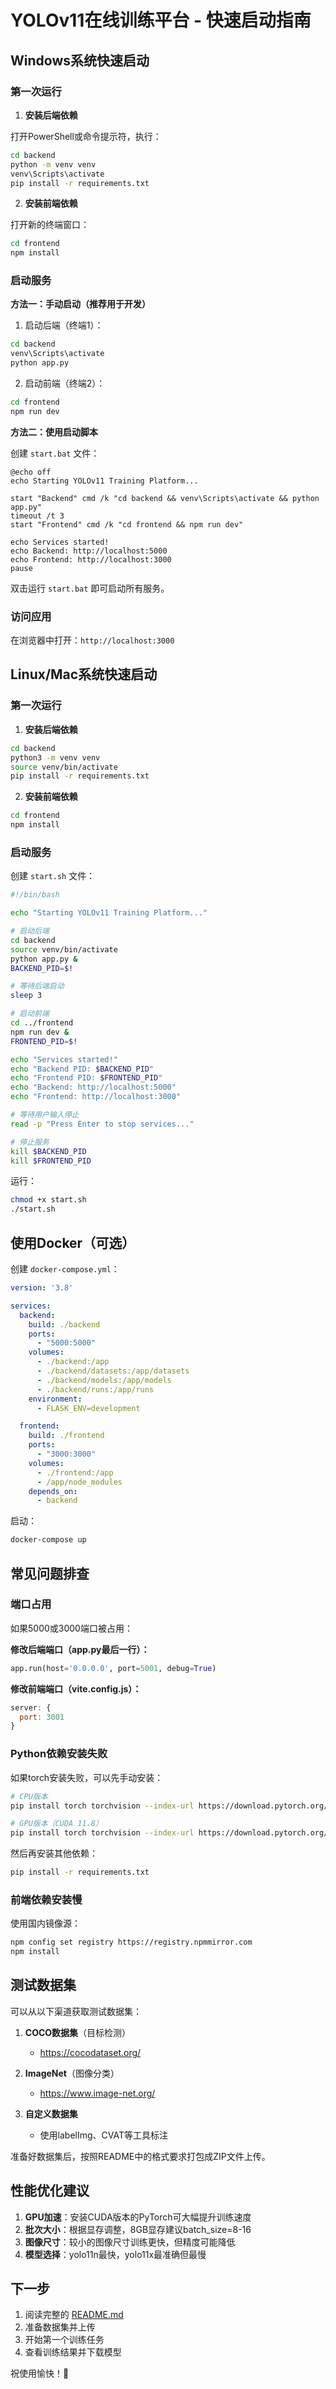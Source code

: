 # YOLOv11在线训练平台 - 快速启动指南

## Windows系统快速启动

### 第一次运行

1. **安装后端依赖**

打开PowerShell或命令提示符，执行：

```bash
cd backend
python -m venv venv
venv\Scripts\activate
pip install -r requirements.txt
```

2. **安装前端依赖**

打开新的终端窗口：

```bash
cd frontend
npm install
```

### 启动服务

**方法一：手动启动（推荐用于开发）**

1. 启动后端（终端1）：
```bash
cd backend
venv\Scripts\activate
python app.py
```

2. 启动前端（终端2）：
```bash
cd frontend
npm run dev
```

**方法二：使用启动脚本**

创建 `start.bat` 文件：

```batch
@echo off
echo Starting YOLOv11 Training Platform...

start "Backend" cmd /k "cd backend && venv\Scripts\activate && python app.py"
timeout /t 3
start "Frontend" cmd /k "cd frontend && npm run dev"

echo Services started!
echo Backend: http://localhost:5000
echo Frontend: http://localhost:3000
pause
```

双击运行 `start.bat` 即可启动所有服务。

### 访问应用

在浏览器中打开：`http://localhost:3000`

## Linux/Mac系统快速启动

### 第一次运行

1. **安装后端依赖**

```bash
cd backend
python3 -m venv venv
source venv/bin/activate
pip install -r requirements.txt
```

2. **安装前端依赖**

```bash
cd frontend
npm install
```

### 启动服务

创建 `start.sh` 文件：

```bash
#!/bin/bash

echo "Starting YOLOv11 Training Platform..."

# 启动后端
cd backend
source venv/bin/activate
python app.py &
BACKEND_PID=$!

# 等待后端启动
sleep 3

# 启动前端
cd ../frontend
npm run dev &
FRONTEND_PID=$!

echo "Services started!"
echo "Backend PID: $BACKEND_PID"
echo "Frontend PID: $FRONTEND_PID"
echo "Backend: http://localhost:5000"
echo "Frontend: http://localhost:3000"

# 等待用户输入停止
read -p "Press Enter to stop services..."

# 停止服务
kill $BACKEND_PID
kill $FRONTEND_PID
```

运行：

```bash
chmod +x start.sh
./start.sh
```

## 使用Docker（可选）

创建 `docker-compose.yml`：

```yaml
version: '3.8'

services:
  backend:
    build: ./backend
    ports:
      - "5000:5000"
    volumes:
      - ./backend:/app
      - ./backend/datasets:/app/datasets
      - ./backend/models:/app/models
      - ./backend/runs:/app/runs
    environment:
      - FLASK_ENV=development

  frontend:
    build: ./frontend
    ports:
      - "3000:3000"
    volumes:
      - ./frontend:/app
      - /app/node_modules
    depends_on:
      - backend
```

启动：

```bash
docker-compose up
```

## 常见问题排查

### 端口占用

如果5000或3000端口被占用：

**修改后端端口（app.py最后一行）：**
```python
app.run(host='0.0.0.0', port=5001, debug=True)
```

**修改前端端口（vite.config.js）：**
```javascript
server: {
  port: 3001
}
```

### Python依赖安装失败

如果torch安装失败，可以先手动安装：

```bash
# CPU版本
pip install torch torchvision --index-url https://download.pytorch.org/whl/cpu

# GPU版本（CUDA 11.8）
pip install torch torchvision --index-url https://download.pytorch.org/whl/cu118
```

然后再安装其他依赖：
```bash
pip install -r requirements.txt
```

### 前端依赖安装慢

使用国内镜像源：

```bash
npm config set registry https://registry.npmmirror.com
npm install
```

## 测试数据集

可以从以下渠道获取测试数据集：

1. **COCO数据集**（目标检测）
   - https://cocodataset.org/

2. **ImageNet**（图像分类）
   - https://www.image-net.org/

3. **自定义数据集**
   - 使用labelImg、CVAT等工具标注

准备好数据集后，按照README中的格式要求打包成ZIP文件上传。

## 性能优化建议

1. **GPU加速**：安装CUDA版本的PyTorch可大幅提升训练速度
2. **批次大小**：根据显存调整，8GB显存建议batch_size=8-16
3. **图像尺寸**：较小的图像尺寸训练更快，但精度可能降低
4. **模型选择**：yolo11n最快，yolo11x最准确但最慢

## 下一步

1. 阅读完整的 [README.md](README.md)
2. 准备数据集并上传
3. 开始第一个训练任务
4. 查看训练结果并下载模型

祝使用愉快！🎉
